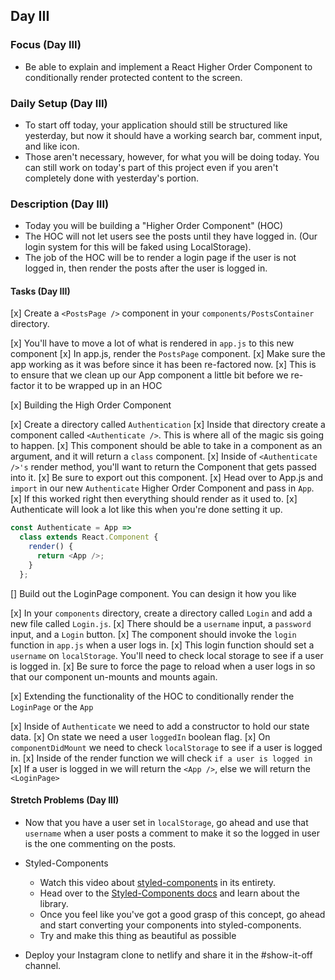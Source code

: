 ## Day III

### Focus (Day III)

- Be able to explain and implement a React Higher Order Component to conditionally render protected content to the screen.

### Daily Setup (Day III)

- To start off today, your application should still be structured like yesterday, but now it should have a working search bar, comment input, and like icon.
- Those aren't necessary, however, for what you will be doing today. You can still work on today's part of this project even if you aren't completely done with yesterday's portion.

### Description (Day III)

- Today you will be building a "Higher Order Component" (HOC)
- The HOC will not let users see the posts until they have logged in. (Our login system for this will be faked using LocalStorage).
- The job of the HOC will be to render a login page if the user is not logged in, then render the posts after the user is logged in.

#### Tasks (Day III)

[x] Create a `<PostsPage />` component in your `components/PostsContainer` directory.

[x] You'll have to move a lot of what is rendered in `app.js` to this new component
[x] In app.js, render the `PostsPage` component.
[x] Make sure the app working as it was before since it has been re-factored now.
[x] This is to ensure that we clean up our App component a little bit before we re-factor it to be wrapped up in an HOC

[x] Building the High Order Component

[x] Create a directory called `Authentication`
[x] Inside that directory create a component called `<Authenticate />`. This is where all of the magic sis going to happen.
[x] This component should be able to take in a component as an argument, and it will return a `class` component.
[x] Inside of `<Authenticate />'s` render method, you'll want to return the Component that gets passed into it.
[x] Be sure to export out this component.
[x] Head over to App.js and `import` in our new `Authenticate` Higher Order Component and pass in `App`.
[x] If this worked right then everything should render as it used to.
[x] Authenticate will look a lot like this when you're done setting it up.

```js
const Authenticate = App =>
  class extends React.Component {
    render() {
      return <App />;
    }
  };
```

[] Build out the LoginPage component. You can design it how you like

[x] In your `components` directory, create a directory called `Login` and add a new file called `Login.js`.
[x] There should be a `username` input, a `password` input, and a `Login` button.
[x] The component should invoke the `login` function in `app.js` when a user logs in.
[x] This login function should set a `username` on `localStorage`. You'll need to check local storage to see if a user is logged in.
[x] Be sure to force the page to reload when a user logs in so that our component un-mounts and mounts again.

[x] Extending the functionality of the HOC to conditionally render the `LoginPage` or the `App`

  [x] Inside of `Authenticate` we need to add a constructor to hold our state data.
  [x] On state we need a user `loggedIn` boolean flag.
  [x] On `componentDidMount` we need to check `localStorage` to see if a user is logged in.
  [x] Inside of the render function we will check `if a user is logged in`
  [x] If a user is logged in we will return the `<App />`, else we will return the `<LoginPage>`

#### Stretch Problems (Day III)

- Now that you have a user set in `localStorage`, go ahead and use that `username` when a user posts a comment to make it so the logged in user is the one commenting on the posts.
- Styled-Components

  - Watch this video about [styled-components](https://youtu.be/bIK2NwoK9xk) in its entirety.
  - Head over to the [Styled-Components docs](https://www.styled-components.com/) and learn about the library.
  - Once you feel like you've got a good grasp of this concept, go ahead and start converting your components into styled-components.
  - Try and make this thing as beautiful as possible

- Deploy your Instagram clone to netlify and share it in the #show-it-off channel.
